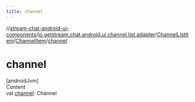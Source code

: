 ```yaml
---
title: channel
---
```

//[stream-chat-android-ui-components](../../../../index.md)/[io.getstream.chat.android.ui.channel.list.adapter](../../index.md)/[ChannelListItem](../index.md)/[ChannelItem](index.md)/[channel](channel.md)



# channel  
[androidJvm]  
Content  
val [channel](channel.md): Channel  



